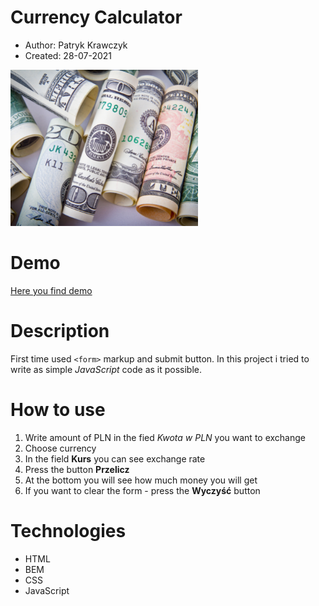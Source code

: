 # Currency Calculator

- Author: Patryk Krawczyk
- Created: 28-07-2021

![Screen](css/img/currency-readme-screen.png)

# Demo
[Here you find demo](https://kraviecdev.github.io/currency-conventer/)
# Description
First time used `<form>` markup and submit button.
In this project i tried to write as simple *JavaScript* code as it possible. 
# How to use
1. Write amount of PLN in the fied *Kwota w PLN* you want to exchange
2. Choose currency 
3. In the field **Kurs** you can see exchange rate
4. Press the button **Przelicz**
5. At the bottom you will see how much money you will get
6. If you want to clear the form - press the **Wyczyść** button

# Technologies

- HTML
- BEM
- CSS
- JavaScript
